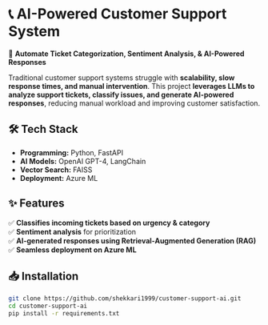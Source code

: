 # 📞 AI-Powered Customer Support System  

🚀 **Automate Ticket Categorization, Sentiment Analysis, & AI-Powered Responses**  

Traditional customer support systems struggle with **scalability, slow response times, and manual intervention**. This project **leverages LLMs to analyze support tickets, classify issues, and generate AI-powered responses**, reducing manual workload and improving customer satisfaction.  

## 🛠️ **Tech Stack**
- **Programming:** Python, FastAPI  
- **AI Models:** OpenAI GPT-4, LangChain  
- **Vector Search:** FAISS  
- **Deployment:** Azure ML  

## ✨ **Features**
✅ **Classifies incoming tickets based on urgency & category**  
✅ **Sentiment analysis** for prioritization  
✅ **AI-generated responses using Retrieval-Augmented Generation (RAG)**  
✅ **Seamless deployment on Azure ML**  

## 📥 **Installation**
```bash
git clone https://github.com/shekkari1999/customer-support-ai.git
cd customer-support-ai
pip install -r requirements.txt

